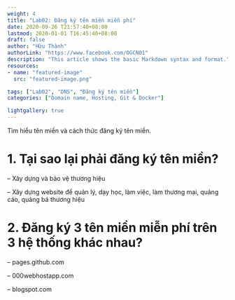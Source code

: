```yaml
---
weight: 4
title: "Lab02: Đăng ký tên miền miễn phí"
date: 2020-09-26 T21:57:40+08:00
lastmod: 2020-01-01 T16:45:40+08:00
draft: false
author: "Hữu Thành"
authorLink: "https://www.facebook.com/OGCN01"
description: "This article shows the basic Markdown syntax and format."
resources:
- name: "featured-image"
  src: "featured-image.png"

tags: ["Lab02", "DNS", "Đăng ký tên miền"]
categories: ["Domain name, Hosting, Git & Docker"]

lightgallery: true
---
```


Tìm hiểu tên miền và cách thức đăng ký tên miền.

<!--more-->

# 1. Tại sao lại phải đăng ký tên miền?

– Xây dựng và bảo vệ thương hiệu

– Xây dựng website để quản lý, dạy học, làm việc, làm thương mại, quảng cáo, quảng bá thương hiệu

# 2. Đăng ký 3 tên miền miễn phí trên 3 hệ thống khác nhau?

– pages.github.com

– 000webhostapp.com

– blogspot.com
